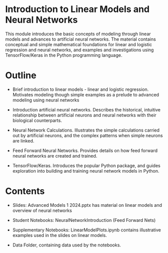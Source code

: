 # Introduction to Linear Models and Neural Networks

This module introduces the basic concepts of modeling through linear  models and advances to artificial neural networks. The material contains conceptual and simple mathematical foundations for linear and logistic regression and neural networks, and examples and investigations using TensorFlow/Keras in the Python programming language.

# Outline

* Brief introduction to linear models - linear and logistic regression. Motivates modeling though simple examples as a prelude to advanced modeling using neural networks

* Introduction artificial neural networks. Describes the historical, intuitive relationship between artificial neurons and neural networks with their biological counterparts.

* Neural Network Calculations.  Illustrates the simple calculations carried out by artificial neurons, and the complex patterns when simple neurons are linked.

* Feed Forward Neural Networks. Provides details on how feed forward neural networks are created and trained.

* TensorFlow/Keras. Introduces the popular Python package, and guides exploration into building and training neural network models in Python.


# Contents

* Slides: Advanced Models 1 2024.pptx has material on linear models and overview of neural networks

* Student Notebooks: NeuralNetworkIntroduction (Feed Forward Nets)

* Supplementary Notebooks: LinearModelPlots.ipynb contains illustrative examples used in the slides on linear models.

* Data Folder, containing data used by the notebooks.
